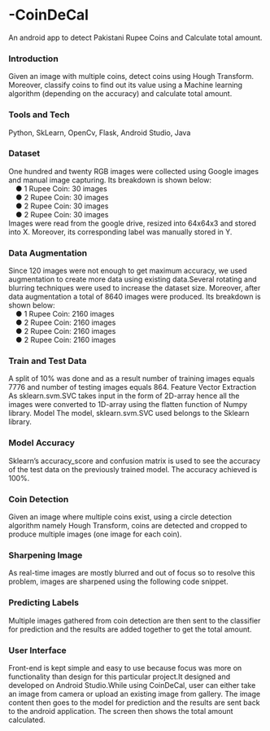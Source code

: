 # -CoinDeCal
An android app to detect Pakistani Rupee Coins and Calculate total amount.

### Introduction
Given an image with multiple coins, detect coins using Hough Transform. Moreover, classify coins to find out its value using a Machine learning algorithm (depending on the accuracy) and calculate total amount.

### Tools and Tech
Python, SkLearn, OpenCv, Flask, Android Studio, Java
### Dataset
One hundred and twenty RGB  images were collected using Google images and manual image capturing. Its breakdown is shown below:<br />
&emsp;●	1 Rupee Coin: 30 images<br />
&emsp;●	2 Rupee Coin: 30 images<br />
&emsp;●	2 Rupee Coin: 30 images<br />
&emsp;●	2 Rupee Coin: 30 images<br />
Images were read from the google drive, resized into 64x64x3 and stored into X. Moreover, its corresponding label was manually stored in Y.

### Data Augmentation

Since 120 images were not enough to get maximum accuracy, we used augmentation to create more data using existing data.Several rotating and blurring techniques were used to increase the dataset size. Moreover, after data augmentation a total of 8640 images were produced. Its breakdown is shown below:<br />
&emsp;●	1 Rupee Coin: 2160 images<br />
&emsp;●	2 Rupee Coin: 2160 images<br />
&emsp;●	2 Rupee Coin: 2160 images<br />
&emsp;●	2 Rupee Coin: 2160 images<br />

### Train and Test Data
A split of 10% was done and as a result number of training images equals 7776 and number of testing images equals 864.
Feature Vector Extraction
As sklearn.svm.SVC takes input in the form of 2D-array hence all the images were converted to 1D-array using the flatten function of Numpy library. 
Model
The model, sklearn.svm.SVC used belongs to the Sklearn library.

### Model Accuracy
Sklearn’s accuracy_score and confusion matrix is used to see the accuracy of the test data on the previously trained model. The accuracy achieved is 100%.


### Coin Detection
Given an image where multiple coins exist, using a circle detection algorithm namely Hough Transform, coins are detected and cropped to produce multiple images (one image for each coin).

### Sharpening Image
As real-time images are mostly blurred and out of focus so to resolve this problem, images are sharpened using the following code snippet.

### Predicting Labels
Multiple images gathered from coin detection are then sent to the classifier for prediction and the results are added together to get the total amount.

### User Interface
Front-end is kept simple and easy to use because focus was more on functionality than design for this particular project.It designed and developed on Android Studio.While using CoinDeCal, user can either take an image from camera or upload an existing image from gallery.  The image content then goes to the model for prediction and the results are sent back to the android application. The screen then shows the total amount calculated.



